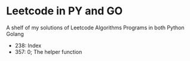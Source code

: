 # Leetcode in PY and GO
A shelf of my solutions of Leetcode Algorithms Programs in both Python Golang

* 238: Index
* 357: 0; The helper function
